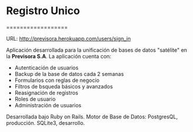 # Registro Unico
==================

URL: http://previsora.herokuapp.com/users/sign_in

Aplicación desarrollada para la unificación de bases de datos "satélite" en la **Previsora S.A**. La aplicación cuenta con:

* Autenticación de usuarios
* Backup de la base de datos cada 2 semanas
* Formularios con reglas de negocio
* Filtros de bsqueda básicos y avanzados 
* Reasignación de registros
* Roles de usuario
* Administración de usuarios


Desarrollada bajo Ruby on Rails.
Motor de Base de Datos: PostgresQL, producción. SQLite3, desarrollo.



